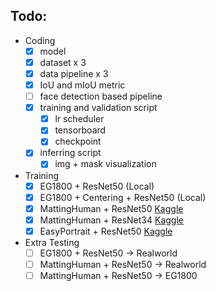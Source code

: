 ## Todo:

- Coding
  - [x] model
  - [x] dataset x 3
  - [x] data pipeline x 3
  - [x] IoU and mIoU metric
  - [ ] face detection based pipeline
  - [x] training and validation script
    - [x] lr scheduler
    - [x] tensorboard
    - [x] checkpoint
  - [x] inferring script
    - [x] img + mask visualization
- Training
  - [x] EG1800 + ResNet50 (Local)
  - [x] EG1800 + Centering + ResNet50 (Local)
  - [x] MattingHuman + ResNet50 [Kaggle](https://www.kaggle.com/code/kaggleeeeeeeeeeee/mattinghuman)
  - [x] MattingHuman + ResNet34 [Kaggle](https://www.kaggle.com/code/kaggleeeeeeeeeeee/mattingsmall)
  - [x] EasyPortrait + ResNet50 [Kaggle](https://www.kaggle.com/code/marcusliang12/easyportrait)
- Extra Testing
  - [ ] EG1800 + ResNet50 -> Realworld
  - [ ] MattingHuman + ResNet50 -> Realworld
  - [ ] MattingHuman + ResNet50 -> EG1800
